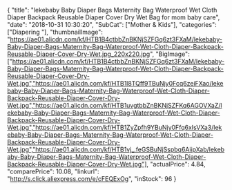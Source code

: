 {
	"title": "lekebaby Baby Diaper Bags Maternity Bag Waterproof Wet Cloth Diaper Backpack Reusable Diaper Cover Dry Wet Bag for mom baby care",
	"date": "2018-10-31 10:30:20",
	"SubCat": ["Mother & Kids"],
	"categories": ["Diapering "],
	"thumbnailImage": "https://ae01.alicdn.com/kf/HTB1B4ctbbZnBKNjSZFGq6zt3FXaM/lekebaby-Baby-Diaper-Bags-Maternity-Bag-Waterproof-Wet-Cloth-Diaper-Backpack-Reusable-Diaper-Cover-Dry-Wet.jpg_220x220.jpg",
	"BigImage": ["https://ae01.alicdn.com/kf/HTB1B4ctbbZnBKNjSZFGq6zt3FXaM/lekebaby-Baby-Diaper-Bags-Maternity-Bag-Waterproof-Wet-Cloth-Diaper-Backpack-Reusable-Diaper-Cover-Dry-Wet.jpg","https://ae01.alicdn.com/kf/HTB1l8TQff9TBuNjy0Fcq6zeiFXao/lekebaby-Baby-Diaper-Bags-Maternity-Bag-Waterproof-Wet-Cloth-Diaper-Backpack-Reusable-Diaper-Cover-Dry-Wet.jpg","https://ae01.alicdn.com/kf/HTB1uvgtbbZnBKNjSZFKq6AGOVXaZ/lekebaby-Baby-Diaper-Bags-Maternity-Bag-Waterproof-Wet-Cloth-Diaper-Backpack-Reusable-Diaper-Cover-Dry-Wet.jpg","https://ae01.alicdn.com/kf/HTB1ZyZpfh9YBuNjy0Ffq6xIsVXa3/lekebaby-Baby-Diaper-Bags-Maternity-Bag-Waterproof-Wet-Cloth-Diaper-Backpack-Reusable-Diaper-Cover-Dry-Wet.jpg","https://ae01.alicdn.com/kf/HTB1vj_.feGSBuNjSspbq6AiipXab/lekebaby-Baby-Diaper-Bags-Maternity-Bag-Waterproof-Wet-Cloth-Diaper-Backpack-Reusable-Diaper-Cover-Dry-Wet.jpg"],
	"actualPrice": 4.84,
	"comparePrice": 10.08,
	"linkurl": "http://s.click.aliexpress.com/e/cFEQExOg",
	"inStock": 96
}

